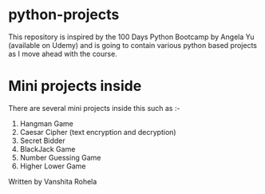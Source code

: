 # python-projects
This repository is inspired by the 100 Days Python Bootcamp by Angela Yu (available on Udemy) and is going to contain various python based projects as I move ahead with the course.

# Mini projects inside
There are several mini projects inside this such as :- 

1. Hangman Game
2. Caesar Cipher (text encryption and decryption)
3. Secret Bidder
4. BlackJack Game
5. Number Guessing Game
6. Higher Lower Game




Written by Vanshita Rohela
